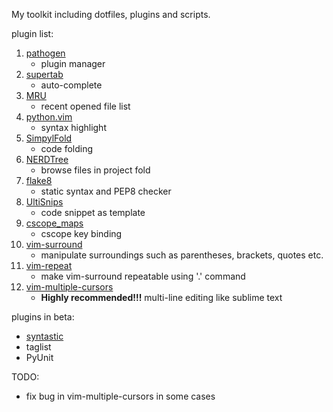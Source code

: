 My toolkit including dotfiles, plugins and scripts.

plugin list:

1. [pathogen](https://github.com/tpope/vim-pathogen)
    * plugin manager
2. [supertab](https://github.com/ervandew/supertab)
    * auto-complete
3. [MRU](https://github.com/vim-scripts/mru.vim)
    * recent opened file list
4. [python.vim](https://github.com/vim-scripts/python.vim--Vasiliev)
    * syntax highlight
5. [SimpylFold](https://github.com/vim-scripts/SimpylFold)
    * code folding
6. [NERDTree](https://github.com/scrooloose/nerdtree)
    * browse files in project fold
7. [flake8](https://github.com/nvie/vim-flake8)
    * static syntax and PEP8 checker
8. [UltiSnips](https://github.com/SirVer/ultisnips)
    * code snippet as template
9. [cscope_maps](https://github.com/chazy/cscope_maps)
    * cscope key binding
10. [vim-surround](https://github.com/tpope/vim-surround)
    * manipulate surroundings such as parentheses, brackets, quotes etc.
11. [vim-repeat](https://github.com/tpope/vim-repeat)
    * make vim-surround repeatable using '.' command
12. [vim-multiple-cursors](https://github.com/terryma/vim-multiple-cursors)
    * __Highly recommended!!!__ multi-line editing like sublime text

plugins in beta:
* [syntastic](https://github.com/scrooloose/syntastic)
* taglist
* PyUnit

TODO:
* fix bug in vim-multiple-cursors in some cases
